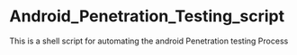 # Android_Penetration_Testing_script
This  is a shell script for automating the android Penetration testing Process
